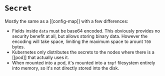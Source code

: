 # `Secret`
Mostly the same as a [[config-map]] with a few differences:
* Fields inside `data` must be base64 encoded. This obviously provides no security benefit at all, but allows storing binary data. However the encoding will take space, limiting the maximum space to arount `700` bytes.
* Kubernetes only distributes the secrets to the nodes where there is a [[pod]] that actually uses it.
* When mounted into a pod, it's mounted into a `tmpf` filesystem entirely into memory, so it's not directly stored into the disk.
